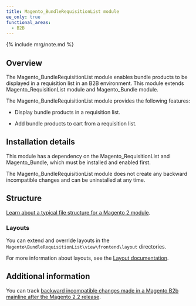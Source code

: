 ```yaml
---
title: Magento_BundleRequisitionList module
ee_only: true
functional_areas:
  - B2B
---
```


{% include mrg/note.md %}

## Overview

The Magento_BundleRequisitionList module enables bundle products to be displayed in a requisition list in an B2B environment. This module extends Magento_RequisitionList module and Magento_Bundle module.

The Magento_BundleRequisitionList module provides the following features:

* Display bundle products in a requisition list.

* Add bundle products to cart from a requisition list.

## Installation details

This module has a dependency on the Magento_RequisitionList and Magento_Bundle, which must be installed and enabled first.

The Magento_BundleRequisitionList module does not create any backward incompatible changes and can be uninstalled at any time.

## Structure

[Learn about a typical file structure for a Magento 2 module](http://devdocs.magento.com/guides/v2.2/extension-dev-guide/build/module-file-structure.html).

### Layouts

You can extend and override layouts in the `Magento\BundleRequisitionList\view\frontend\layout` directories.

For more information about layouts, see the [Layout documentation](http://devdocs.magento.com/guides/v2.2/frontend-dev-guide/layouts/layout-overview.html).

## Additional information

You can track [backward incompatible changes made in a Magento B2b mainline after the Magento 2.2 release](http://devdocs.magento.com/guides/v2.2/release-notes/changes/b2b_changes.html).
